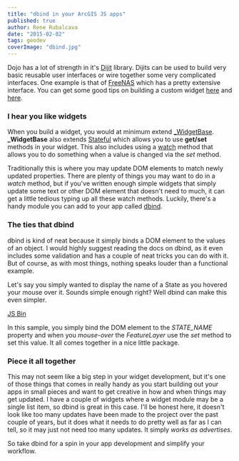 ```yaml
---
title: "dbind in your ArcGIS JS apps"
published: true
author: Rene Rubalcava
date: "2015-02-02"
tags: geodev
coverImage: "dbind.jpg"
---
```


Dojo has a lot of strength in it's [Dijit](http://dojotoolkit.org/reference-guide/1.10/dijit/) library. Dijits can be used to build very basic reusable user interfaces or wire together some very complicated interfaces. One example is that of [FreeNAS](http://dojotoolkit.org/blog/case-study-freenas) which has a pretty extensive interface. You can get some good tips on building a custom widget [here](https://dojotoolkit.org/documentation/tutorials/1.7/recipes/custom_widget/) and [here](http://dojotoolkit.org/reference-guide/1.10/quickstart/writingWidgets.html#quickstart-writingwidgets).

### I hear you like widgets

When you build a widget, you would at minimum extend [_WidgetBase](http://dojotoolkit.org/reference-guide/1.10/dijit/_WidgetBase.html). **_WidgetBase** also extends [Stateful](http://dojotoolkit.org/reference-guide/1.10/dojo/Stateful.html) which allows you to use **get/set** methods in your widget. This also includes using a [watch](http://dojotoolkit.org/reference-guide/1.10/dojo/Stateful.html#watch) method that allows you to do something when a value is changed via the *set* method.

Traditionally this is where you may update DOM elements to match newly updated properties. There are plenty of things you may want to do in a _watch_ method, but if you've written enough simple widgets that simply update some text or other DOM element that doesn't need to much, it can get a little tedious typing up all these watch methods. Luckily, there's a handy module you can add to your app called [dbind](https://github.com/kriszyp/dbind).

### The ties that dbind

dbind is kind of neat because it simply binds a DOM element to the values of an object. I would highly suggest reading the docs on dbind, as it even includes some validation and has a couple of neat tricks you can do with it. But of course, as with most things, nothing speaks louder than a functional example.

Let's say you simply wanted to display the name of a State as you hovered your mouse over it. Sounds simple enough right? Well dbind can make this even simpler.

[JS Bin](http://jsbin.com/cusejogaje/1/embed?js,output)


In this sample, you simply bind the DOM element to the _STATE_NAME_ property and when you _mouse-over_ the _FeatureLayer_ use the _set_ method to set this value. It all comes together in a nice little package.

### Piece it all together

This may not seem like a big step in your widget development, but it's one of those things that comes in really handy as you start building out your apps in small pieces and want to get creative in how and when things may get updated. I have a couple of widgets where a widget module may be a single list item, so dbind is great in this case. I'll be honest here, it doesn't look like too many updates have been made to the project over the past couple of years, but it does what it needs to do pretty well as far as I can tell, so it may just not need too many updates. It simply _works as advertises_.

So take dbind for a spin in your app development and simplify your workflow.
